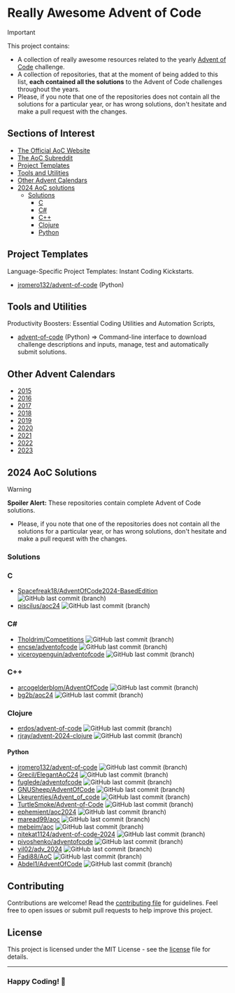 # Really Awesome Advent of Code

> [!IMPORTANT]
> This project contains:
>
> - A collection of really awesome resources related to the yearly [Advent of Code](https://adventofcode.com/) challenge.
> - A collection of repositories, that at the moment of being added to this list, **each contained all the solutions**
> to the Advent of Code challenges throughout the years.
> - Please, if you note that one of the repositories does not contain all the solutions for a particular year, or has
> wrong solutions, don't hesitate and make a pull request with the changes.

## Sections of Interest

- [The Official AoC Website](https://adventofcode.com/)
- [The AoC Subreddit](https://www.reddit.com/r/adventofcode/)
- [Project Templates](#project-templates)
- [Tools and Utilities](#tools-and-utilities)
- [Other Advent Calendars](#other-advent-calendars)
- [2024 AoC solutions](#2024-aoc-solutions)
    - [Solutions](#solutions)
        - [C](#c)
        - [C\#](#c-1)
        - [C++](#c-2)
        - [Clojure](#clojure)
        - [Python](#python)

## Project Templates

Language-Specific Project Templates: Instant Coding Kickstarts.

- [jromero132/advent-of-code](https://github.com/jromero132/advent-of-code) (Python)

## Tools and Utilities

Productivity Boosters: Essential Coding Utilities and Automation Scripts,

- [advent-of-code](https://github.com/jromero132/advent-of-code) (Python) => Command-line interface to download
  challenge descriptions and inputs, manage, test and automatically submit solutions.

## Other Advent Calendars

- [2015](./2015.md)
- [2016](./2016.md)
- [2017](./2017.md)
- [2018](./2018.md)
- [2019](./2019.md)
- [2020](./2020.md)
- [2021](./2021.md)
- [2022](./2022.md)
- [2023](./2023.md)

## 2024 AoC Solutions

> [!WARNING]
> **Spoiler Alert:** These repositories contain complete Advent of Code solutions.
>
> - Please, if you note that one of the repositories does not contain all the solutions for a particular year, or has
> wrong solutions, don't hesitate and make a pull request with the changes.

### Solutions

### C

- [Spacefreak18/AdventOfCode2024-BasedEdition](https://github.com/Spacefreak18/AdventOfCode2024-BasedEdition) ![GitHub last commit (branch)](https://img.shields.io/github/last-commit/Spacefreak18/AdventOfCode2024-BasedEdition/master)
- [piscilus/aoc24](https://github.com/piscilus/aoc24) ![GitHub last commit (branch)](https://img.shields.io/github/last-commit/piscilus/aoc24/main)

### C\#

- [Tholdrim/Competitions](https://github.com/Tholdrim/Competitions) ![GitHub last commit (branch)](https://img.shields.io/github/last-commit/Tholdrim/Competitions/main)
- [encse/adventofcode](https://github.com/encse/adventofcode) ![GitHub last commit (branch)](https://img.shields.io/github/last-commit/encse/adventofcode/master)
- [viceroypenguin/adventofcode](https://github.com/viceroypenguin/adventofcode) ![GitHub last commit (branch)](https://img.shields.io/github/last-commit/viceroypenguin/adventofcode/master)

### C++

- [arcogelderblom/AdventOfCode](https://github.com/arcogelderblom/AdventOfCode) ![GitHub last commit (branch)](https://img.shields.io/github/last-commit/arcogelderblom/AdventOfCode/master)
- [bg2b/aoc24](https://github.com/bg2b/aoc24) ![GitHub last commit (branch)](https://img.shields.io/github/last-commit/bg2b/aoc24/main)

### Clojure

- [erdos/advent-of-code](https://github.com/erdos/advent-of-code) ![GitHub last commit (branch)](https://img.shields.io/github/last-commit/erdos/advent-of-code/master)
- [rjray/advent-2024-clojure](https://github.com/rjray/advent-2024-clojure) ![GitHub last commit (branch)](https://img.shields.io/github/last-commit/rjray/advent-2024-clojure/master)

#### Python

- [jromero132/advent-of-code](https://github.com/jromero132/advent-of-code) ![GitHub last commit (branch)](https://img.shields.io/github/last-commit/jromero132/advent-of-code/master)
- [Grecil/ElegantAoC24](https://github.com/Grecil/ElegantAoC24) ![GitHub last commit (branch)](https://img.shields.io/github/last-commit/Grecil/ElegantAoC24/main)
- [fuglede/adventofcode](https://github.com/fuglede/adventofcode) ![GitHub last commit (branch)](https://img.shields.io/github/last-commit/fuglede/adventofcode/master)
- [GNUSheep/AdventOfCode](https://github.com/GNUSheep/AdventOfCode) ![GitHub last commit (branch)](https://img.shields.io/github/last-commit/GNUSheep/AdventOfCode/main)
- [Lkeurentjes/Advent_of_code](https://github.com/Lkeurentjes/Advent_of_code) ![GitHub last commit (branch)](https://img.shields.io/github/last-commit/Lkeurentjes/Advent_of_code/main)
- [TurtleSmoke/Advent-of-Code](https://github.com/TurtleSmoke/Advent-of-Code) ![GitHub last commit (branch)](https://img.shields.io/github/last-commit/TurtleSmoke/Advent-of-Code/main)
- [ephemient/aoc2024](https://github.com/ephemient/aoc2024) ![GitHub last commit (branch)](https://img.shields.io/github/last-commit/ephemient/aoc2024/main)
- [maread99/aoc](https://github.com/maread99/aoc) ![GitHub last commit (branch)](https://img.shields.io/github/last-commit/maread99/aoc/main)
- [mebeim/aoc](https://github.com/mebeim/aoc) ![GitHub last commit (branch)](https://img.shields.io/github/last-commit/mebeim/aoc/master)
- [nitekat1124/advent-of-code-2024](https://github.com/nitekat1124/advent-of-code-2024) ![GitHub last commit (branch)](https://img.shields.io/github/last-commit/nitekat1124/advent-of-code-2024/main)
- [pivoshenko/adventofcode](https://github.com/pivoshenko/adventofcode) ![GitHub last commit (branch)](https://img.shields.io/github/last-commit/pivoshenko/adventofcode/main)
- [vil02/adv_2024](https://github.com/vil02/adv_2024) ![GitHub last commit (branch)](https://img.shields.io/github/last-commit/vil02/adv_2024/main)
- [Fadi88/AoC](https://github.com/Fadi88/AoC) ![GitHub last commit (branch)](https://img.shields.io/github/last-commit/Fadi88/AoC/master)
- [AbdeI1/AdventOfCode](https://github.com/AbdeI1/AdventOfCode) ![GitHub last commit (branch)](https://img.shields.io/github/last-commit/AbdeI1/AdventOfCode/main)

## Contributing

Contributions are welcome! Read the [contributing file](./contributing.md) for guidelines. Feel free to open issues or
submit pull requests to help improve this project.

## License

This project is licensed under the MIT License - see the [license](./license) file for details.

---

### **Happy Coding!** 🚀
